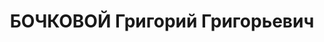 ---
title: БОЧКОВОЙ Григорий Григорьевич
description: '1895 г.р., украинец, член ВКП(б) с 1919, полковник, нач. инженерных
  войск БВО.

  Арестован 20.07.1937.

  ВКВС - 22.11.1937, ВМН. Расстрелян 22.11.1937, Смоленск'
---
